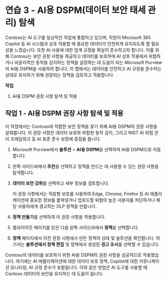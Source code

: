 # 연습 3 - AI용 DSPM(데이터 보안 태세 관리) 탐색

Contoso는 AI 도구를 일상적인 작업에 통합하고 있으며, 직원이 Microsoft 365 Copilot 등 AI 시스템과 상호 작용할 때 중요한 데이터가 안전하게 유지되도록 할 필요성을 느꼈습니다. 또한 AI 사용에 대한 업계 규정을 확실히 준수하고자 합니다. 이를 위해 Contoso는 보안 권장 사항을 제공하고 데이터를 보호하며 AI 상호 작용에서 위험하거나 비윤리적인 동작을 감지하는 정책을 설정하는 데 도움이 되는 Microsoft Purview의 AI용 DSPM을 사용하려 합니다. 이 랩에서는 데이터를 안전하고 AI 규정을 준수하는 상태로 유지하기 위해 권장되는 정책을 검토하고 적용합니다.

**작업**:

1. AI용 DSPM 권장 사항 탐색 및 적용

## 작업 1 - AI용 DSPM 권장 사항 탐색 및 적용

이 작업에서는 Contoso에 적합한 보안 정책을 찾기 위해 AI용 DSPM의 권장 사항을 살펴봅니다. 이 권장 사항은 데이터 보호와 위험한 동작 감지, 그리고 NIST AI 위험 관리 프레임워크 등 AI 표준 준수 보장에 중점을 둡니다.

1. Microsoft Purview에서 **솔루션** > **AI용 DSPM**을 선택하여 AI용 DSPM으로 이동합니다.

1. 왼쪽 사이드바에서 **추천**을 선택하고 정책을 만드는 데 사용할 수 있는 권장 사항을 탐색합니다.

1. **데이터 보안 강화**를 선택하고 세부 정보를 검토합니다.

   이 권장 사항에서는 적응형 보호를 사용하여 Edge, Chrome, Firefox 등 AI 애플리케이션에 중요한 정보를 붙여넣거나 업로드할 위험이 높은 사용자를 차단하거나 해당 사용자에게 경고하는 DLP 정책을 만듭니다.

1. **정책 만들기**를 선택하여 이 권장 사항을 적용합니다.

1. 플라이아웃 페이지를 닫은 다음 왼쪽 사이드바에서 **정책**을 선택합니다.

1. **정책** 페이지에서 이전 권장 사항에서 만든 정책의 상태 및 솔루션을 확인합니다. 여기서는 **솔루션에서 정책 편집** 및 정책에서 생성된 **경고 조사**를 선택할 수 있습니다.

Contoso의 데이터를 보호하기 위한 AI용 DSPM의 권장 사항을 성공적으로 적용했습니다. 여기에는 AI 애플리케이션에 대한 데이터 보호 정책, Copilot에 대한 커뮤니케이션 모니터링, AI 규정 준수가 포함됩니다. 이와 같은 방법은 AI 도구를 사용할 때 Contoso 데이터의 보안을 유지하는 데 도움이 됩니다.
